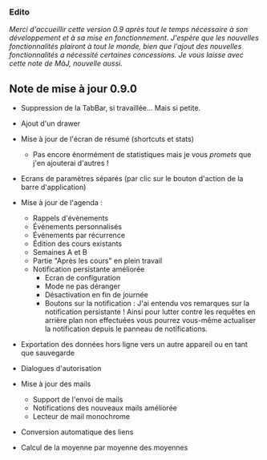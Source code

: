 ### Edito

_Merci d'accueillir cette version 0.9 après tout le temps nécessaire à son développement et à sa mise en fonctionnement. J'espère que les nouvelles fonctionnalités plairont à tout le monde, bien que l'ajout des nouvelles fonctionnalités a nécessité certaines concessions. Je vous laisse avec cette note de MàJ, nouvelle aussi._

## Note de mise à jour 0.9.0

- Suppression de la TabBar, si travaillée... Mais si petite.

- Ajout d'un drawer

- Mise à jour de l'écran de résumé (shortcuts et stats)

  - Pas encore énormément de statistiques mais je vous _promets_ que j'en ajouterai d'autres !

- Ecrans de paramètres séparés (par clic sur le bouton d'action de la barre d'application)

- Mise à jour de l'agenda :

  - Rappels d'évènements
  - Événements personnalisés
  - Événements par récurrence
  - Édition des cours existants
  - Semaines A et B
  - Partie "Après les cours" en plein travail
  - Notification persistante améliorée
    - Ecran de configuration
    - Mode ne pas déranger
    - Désactivation en fin de journée
    - Boutons sur la notification : J'ai entendu vos remarques sur la notification persistante ! Ainsi pour lutter contre les requêtes en arrière plan non effectuées vous pourrez vous-même actualiser la notification depuis le panneau de notifications.

- Exportation des données hors ligne vers un autre appareil ou en tant que sauvegarde

- Dialogues d'autorisation

- Mise à jour des mails

  - Support de l'envoi de mails
  - Notifications des nouveaux mails améliorée
  - Lecteur de mail monochrome

- Conversion automatique des liens

- Calcul de la moyenne par moyenne des moyennes
